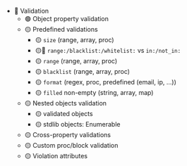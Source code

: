 
- 🚩 Validation
  - 🟢 Object property validation
  - 🟡 Predefined validations
    - 🟡 `size` (range, array, proc)
    - 🟡🧠 `range:/blacklist:/whitelist:` vs `in:/not_in:`
    - 🟡 `range` (range, array, proc)
    - 🟡 `blacklist` (range, array, proc)
    - 🟡 `format` (regex, proc, predefined (email, ip, ...))
    - 🟡 `filled` non-empty (string, array, map)
  - 🟡 Nested objects validation
    - 🟡 validated objects
    - 🟡 stdlib objects: Enumerable
  - 🟡 Cross-property validations
  - 🟡 Custom proc/block validation
  - 🟡 Violation attributes
